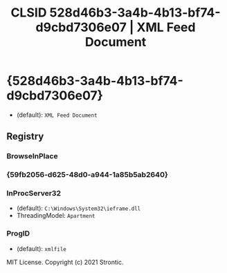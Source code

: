 ﻿---
title: "CLSID 528d46b3-3a4b-4b13-bf74-d9cbd7306e07 | XML Feed Document"
excerpt: What is COM-Object CLSID 528d46b3-3a4b-4b13-bf74-d9cbd7306e07?
---

# {528d46b3-3a4b-4b13-bf74-d9cbd7306e07}

* (default): `XML Feed Document`

## Registry


### BrowseInPlace


### {59fb2056-d625-48d0-a944-1a85b5ab2640}


### InProcServer32

* (default): `C:\Windows\System32\ieframe.dll`
* ThreadingModel: `Apartment`

### ProgID

* (default): `xmlfile`

MIT License. Copyright (c) 2021 Strontic.


